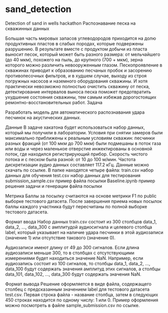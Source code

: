 # sand_detection
Detection of sand in wells hackathon Распознавание песка на скважинных данных 

Большая часть мировых запасов углеводородов приходится на долю продуктивных пластов в слабых породах, которые подвержены разрушению. В результате вместе с продуктом добычи из пласта выносит песок, который может быть разного размера: от мельчайшего (до 40 мкм), похожего на пыль, до крупного (700 + мкм), зерна которого можно различить невооруженным глазом. Пескопроявление в скважинах приводит к образованию песчаных пробок и засорению противопесочных фильтров, и в худшем случае, выходу из строя погружных насосов и наземного оборудования скважины. И хотя практически невозможно полностью очистить скважину от песка, детектирование интервалов выноса песка поможет предотвратить ухудшение состояния скважины, тем самым избежав дорогостоящих ремонтно-восстановительных работ.
Задача 

Разработать модель для автоматического распознавания удара песчинок на акустических данных. 

Данные 
В задаче хакатона будет использоваться набор данных, который мы получили в лаборатории. Условия при снятии замеров были максимально приближены к реальным условиям скважин: песчинки разных фракций (от 100 мкм до 700 мкм) были подмешаны в поток газа или воды и через маленькое отверстие инжектированы в основной поток, где находился регистрирующий прибор. Скорость чистого потока и с песком была разной: от 10 до 100 м/мин. Частота дискретизации аудио данных составляет 117.2 кГц. Данные можно скачать по ссылке. В папке находятся четыре файла:
train.csv набор данных для обучения 
test.csv набор данных для тестирования 
submission_sample.csv пример файла посылки 
Baseline.ipynb пример решения задачи и генерации файла посылки 

Метрика 
Баллы за посылку считаются на основе метрики F1 по public выборке тестового датасета. После завершения приема новых посылок баллы каждого участника будут пересчитаны по полной выборке тестового датасета. 

Формат ввода 
Набор данных train.csv состоит из 300 столбцов data_1, data_2, ..., data_300 с амплитудой аудиосигнала и целевого столбца label, который указывает на наличие удара песчинки в этой аудиозаписи (значение 1) или отсутствие такового (значение 0). 

Аудиозаписи имеют длину от 49 до 300 сигналов. Если длина аудиозаписи меньше 300, то в столбцах с отсутствующими измерениями будет находиться значение NaN. Например, если аудиозапись состоит из 100 сигналов, то столбцы data_1, data_2, ..., data_100 будут содержать значения амплитуд этих сигналов, а столбцы data_101, data_102, ..., data_300 будут содержать значения NaN. 

Формат вывода 
Решение оформляется в виде файла, содержащего столбец с предсказанным значением label для тестового датасета test.csv. Первая строка файла - название столбца, затем в следующих 450 строках находится по одному числу: 1 или 0. Пример оформления можно посмотреть в файле sample_submission.csv по ссылке.
